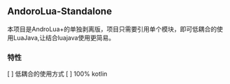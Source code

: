 ## AndoroLua-Standalone

本项目是AndroLua+的单独剥离版，项目只需要引用单个模块，即可低耦合的使用LuaJava,让结合luajava使用更简易。

### 特性
[ ] 低耦合的使用方式
[ ] 100% kotlin